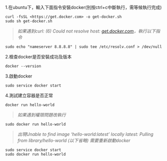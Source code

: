 1.在ubuntu下，輸入下面指令安裝docker(別按ctrl+c中斷執行，需等候執行完成)

```shell
curl -fsSL <https://get.docker.com> -o get-docker.sh
sudo sh get-docker.sh
```

> *如果遇到curl: (6) Could not resolve host: *[*get.docker.com*](http://get.docker.com/)*，執行以下指令*

```shell
sudo echo "nameserver 8.8.8.8" | sudo tee /etc/resolv.conf > /dev/null
```

2.檢查docker是否安裝成功及版本

```shell
docker --version
```

3.啟動docker

```shell
sudo service docker start
```

4.測試建立容器是否正常

```shell
docker run hello-world
```

> *如果遇到權限問題改執行*

```shell
sudo docker run hello-world
```

> *出現Unable to find image ‘hello-world:latest’ locally latest: Pulling from library/hello-world (以下省略)
> 需要重新啟動docker*

```shell
sudo service docker start
sudo docker run hello-world
```
